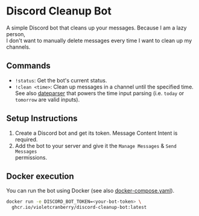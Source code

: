 # Discord Cleanup Bot

A simple Discord bot that cleans up your messages. Because I am a lazy person,  
I don't want to manually delete messages every time I want to clean up my channels.

## Commands

- `!status`: Get the bot's current status.
- `!clean <time>`: Clean up messages in a channel until the specified time.  
  See also [dateparser](https://dateparser.readthedocs.io/en/latest/) that powers
  the time input parsing (i.e. `today` or `tomorrow` are valid inputs).

## Setup Instructions

1. Create a Discord bot and get its token. Message Content Intent is required.  
2. Add the bot to your server and give it the `Manage Messages` & `Send Messages`  
permissions.

## Docker execution

You can run the bot using Docker (see also [docker-compose.yaml](./examples/docker-compose.yaml)).

```bash
docker run -e DISCORD_BOT_TOKEN=<your-bot-token> \
  ghcr.io/violetcranberry/discord-cleanup-bot:latest
```
